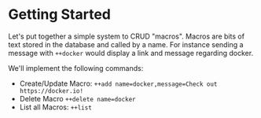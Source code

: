 # Getting Started

Let's put together a simple system to CRUD "macros". Macros are bits of text stored in the database and called by a name. For instance sending a message with `++docker` would display a link and message regarding docker.

We'll implement the following commands:

* Create/Update Macro: `++add name=docker,message=Check out https://docker.io!`
* Delete Macro `++delete name=docker`
* List all Macros: `++list`

